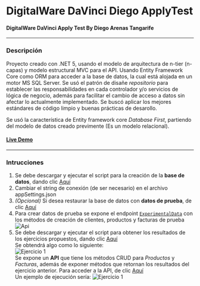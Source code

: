 <h1>DigitalWare DaVinci Diego ApplyTest</h1>
<h4>DigitalWare DaVinci Apply Test By Diego Arenas Tangarife</h4>
<hr>
<h3>Descripción</h3>
<p>Proyecto creado con .NET 5, usando el modelo de arquitectura de n-tier (n-capas) y modelo estructural MVC para el API. Usando Entity Framework Core como ORM para acceder a la base de datos, la cual está alojada en un motor MS SQL Server. Se usó el patrón de disañe <i>repositorio</i> para establecer las responsabilidades en cada controlador y/o servicios de lógica de negocio, además para facilitar el cambio de acceso a datos sin afectar lo actualmente implementado. Se buscó aplicar los mejores estándares de código limpio y buenas prácticas de desarollo.</p>
<p>Se usó la característica de Entity framework core <i>Database First</i>, partiendo del modelo de datos creado previmente (Es un modelo relacional).</p>
<h4><a href="http://lotesik756-001-site1.ftempurl.com/swagger/index.html" target"_blank" >Live Demo</a></h4>
<hr>

<h3>Intrucciones</h3>
<ol>
  <li>Se debe descargar y ejecutar el script para la creación de la <b>base de datos</b>, dando clic <a href="https://drive.google.com/file/d/14PDiytIMUYvsZFDavdstXaHvwqiAE6vm/view?usp=sharing" target"_blank" >Aquí</a>
  </li>
  <li>Cambiar el string de conexión (de ser necesario) en el archivo appSettings.json </li>
  <li><i>(Opcional)</i> Si desea restaurar la base de datos con <b>datos de prueba</b>, de clic <a href="https://drive.google.com/file/d/1iPEyTzAmcPSWNL5uXX8tZ1zUGWlONhdC/view?usp=sharing" target"_blank" >Aquí</a></li>
  <li>Para crear datos de prueba se expone el endpoint <code><a href="http://lotesik756-001-site1.ftempurl.com/swagger/index.html" target"_blank" >ExperimentalData</a></code> con los métodos de creación de clientes, productos y facturas de prueba
  <br>
    <img src="https://user-images.githubusercontent.com/42014718/113944396-0f406b00-97ca-11eb-9489-973dd111b949.png" title="Api" alt="Api" />
  </li>
  <li>Se debe descargar y ejecutar el script para obtener los resultados de los ejercicios propuestos, dando clic <a href="https://drive.google.com/file/d/1jN5J7DQEHCsHoN-KP3RQ66eOM6qPvyhY/view?usp=sharing" target"_blank" >Aquí</a><br>
  Se obtendrá algo como lo siguiente:<br>
    <img src="https://user-images.githubusercontent.com/42014718/113943367-2bdba380-97c8-11eb-9be3-d01d330a20ca.png" title="Ejercicio 1" alt="Ejercicio 1" />
  </li>Se expone un <b>API</b> que tiene los métodos CRUD para <i>Productos</i> y <i>Facturas</i>, además de exponer métodos que retornan los resultados del ejercicio anterior. Para acceder a la API, de clic <a href="http://lotesik756-001-site1.ftempurl.com/swagger/index.html" target"_blank" >Aquí</a>
  <br>
  Un ejemplo de ejecución sería:
  <img src="https://user-images.githubusercontent.com/42014718/113936836-fd58cb00-97bd-11eb-8d8c-08365a697c55.gif" title="Ejercicio 1" alt="Ejercicio 1" />
  </li>
</ol>

